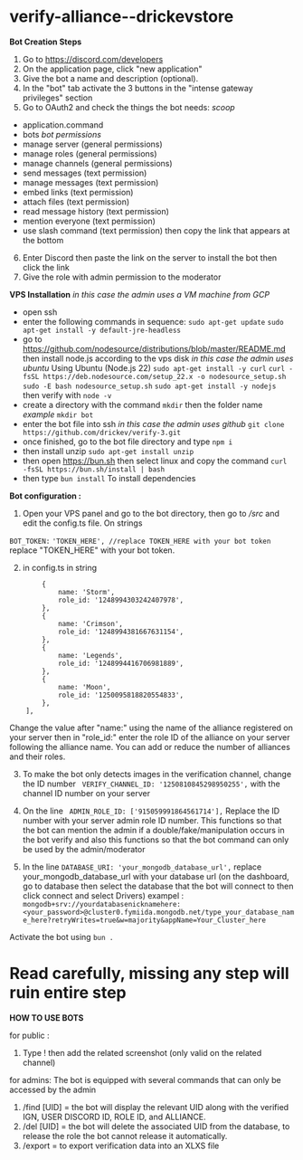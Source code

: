 # verify-alliance--drickevstore

**Bot Creation Steps**
1. Go to https://discord.com/developers
2. On the application page, click "new application" 
3. Give the bot a name and description (optional).
4. In the "bot" tab activate the 3 buttons in the "intense gateway privileges" section
5. Go to OAuth2 and check the things the bot needs:
*scoop*
- application.command
- bots
*bot permissions*
- manage server (general permissions)
- manage roles (general permissions)
- manage channels (general permissions)
- send messages (text permission)
- manage messages (text permission)
- embed links (text permission)
- attach files (text permission)
- read message history (text permission)
- mention everyone (text permission)
- use slash command (text permission)
then copy the link that appears at the bottom
6. Enter Discord then paste the link on the server to install the bot then click the link
7. Give the role with admin permission to the moderator

**VPS Installation**
*in this case the admin uses a VM machine from GCP*
- open ssh
- enter the following commands in sequence:
```sudo apt-get update```
```sudo apt-get install -y default-jre-headless```
- go to https://github.com/nodesource/distributions/blob/master/README.md then install node.js according to the vps disk *in this case the admin uses ubuntu*
Using Ubuntu (Node.js 22)
```sudo apt-get install -y curl```
```curl -fsSL https://deb.nodesource.com/setup_22.x -o nodesource_setup.sh```
```sudo -E bash nodesource_setup.sh```
```sudo apt-get install -y nodejs```
then verify with ```node -v```
- create a directory with the command ```mkdir``` then the folder name *example* ```mkdir bot```
- enter the bot file into ssh *in this case the admin uses github*
```git clone https://github.com/drickev/verify-3.git```
- once finished, go to the bot file directory and type ```npm i```
- then install unzip ```sudo apt-get install unzip```
- then open https://bun.sh then select linux and copy the command ```curl -fsSL https://bun.sh/install | bash``` 
- then type ```bun install``` To install dependencies

**Bot configuration :**
1. Open your VPS panel and go to the bot directory, then go to */src* and edit the config.ts file. On strings 

` BOT_TOKEN: `
` 'TOKEN_HERE', //replace TOKEN_HERE with your bot token `
replace "TOKEN_HERE" with your bot token.

2. in config.ts in string 
```ALLIANCE_LIST: [
        {
            name: 'Storm',
            role_id: '1248994303242407978',
        },
        {
            name: 'Crimson',
            role_id: '1248994381667631154',
        },
        {
            name: 'Legends',
            role_id: '1248994416706981889',
        },
        {
            name: 'Moon',
            role_id: '1250095818820554833',
        },
    ],
```
Change the value after "name:" using the name of the alliance registered on your server then in "role_id:" enter the role ID of the alliance on your server following the alliance name. You can add or reduce the number of alliances and their roles.

3. To make the bot only detects images in the verification channel, change the ID number 
``` VERIFY_CHANNEL_ID: '1250810845298950255',``` 
with the channel ID number on your server

4. On the line ``` ADMIN_ROLE_ID: ['915059991864561714'],``` 
Replace the ID number with your server admin role ID number. This functions so that the bot can mention the admin if a double/fake/manipulation occurs in the bot verify and also this functions so that the bot command can only be used by the admin/moderator

5. In the line ```DATABASE_URI: 'your_mongodb_database_url',``` replace your_mongodb_database_url with your database url (on the dashboard, go to database then select the database that the bot will connect to then click connect and select Drivers) exampel : ```mongodb+srv://yourdatabasenicknamehere:<your_password>@cluster0.fymiida.mongodb.net/type_your_database_name_here?retryWrites=true&w=majority&appName=Your_Cluster_here```



Activate the bot using ```bun .```

# Read carefully, missing any step will ruin entire step

**HOW TO USE BOTS**

for public : 
1. Type !<UID> then add the related screenshot (only valid on the related channel)

for admins: 
The bot is equipped with several commands that can only be accessed by the admin
1. /find [UID] = the bot will display the relevant UID along with the verified IGN, USER DISCORD ID, ROLE ID, and ALLIANCE.
2. /del [UID] = the bot will delete the associated UID from the database, to release the role the bot cannot release it automatically.
3. /export = to export verification data into an XLXS file
